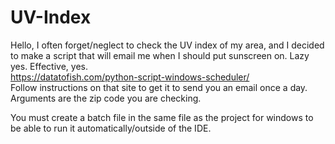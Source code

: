 # UV-Index
Hello,  I often forget/neglect to check the UV index of my area, and I decided to make a script that will email me when I should put 
sunscreen on.  Lazy yes. Effective, yes.  
https://datatofish.com/python-script-windows-scheduler/  
Follow instructions on that site to get it to send you an email once a day. Arguments are the zip code you are checking.

You must create a batch file in the same file as the project for windows to be able to run it automatically/outside of the IDE. 
